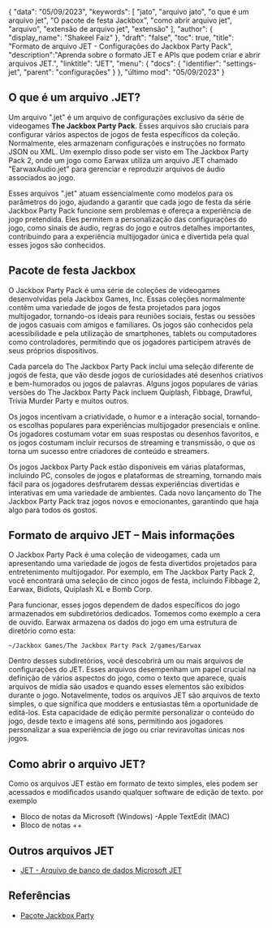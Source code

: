 {
"data": "05/09/2023",
  "keywords": [
"jato",
"arquivo jato",
"o que é um arquivo jet",
"O pacote de festa Jackbox",
"como abrir arquivo jet",
"arquivo",
"extensão de arquivo jet",
"extensão"
],
  "author": {
"display_name": "Shakeel Faiz"
},
"draft": "false",
"toc": true,
"title": "Formato de arquivo JET - Configurações do Jackbox Party Pack",
  "description":"Aprenda sobre o formato JET e APIs que podem criar e abrir arquivos JET.",
"linktitle": "JET",
  "menu": {
    "docs": {
      "identifier": "settings-jet",
"parent": "configurações"
}
},
"último mod": "05/09/2023"
}

## O que é um arquivo .JET?

Um arquivo ".jet" é um arquivo de configurações exclusivo da série de videogames **The Jackbox Party Pack**. Esses arquivos são cruciais para configurar vários aspectos de jogos de festa específicos da coleção. Normalmente, eles armazenam configurações e instruções no formato JSON ou XML. Um exemplo disso pode ser visto em The Jackbox Party Pack 2, onde um jogo como Earwax utiliza um arquivo JET chamado "EarwaxAudio.jet" para gerenciar e reproduzir arquivos de áudio associados ao jogo.

Esses arquivos ".jet" atuam essencialmente como modelos para os parâmetros do jogo, ajudando a garantir que cada jogo de festa da série Jackbox Party Pack funcione sem problemas e ofereça a experiência de jogo pretendida. Eles permitem a personalização das configurações do jogo, como sinais de áudio, regras do jogo e outros detalhes importantes, contribuindo para a experiência multijogador única e divertida pela qual esses jogos são conhecidos.

## Pacote de festa Jackbox

O Jackbox Party Pack é uma série de coleções de videogames desenvolvidas pela Jackbox Games, Inc. Essas coleções normalmente contêm uma variedade de jogos de festa projetados para jogos multijogador, tornando-os ideais para reuniões sociais, festas ou sessões de jogos casuais com amigos e familiares. Os jogos são conhecidos pela acessibilidade e pela utilização de smartphones, tablets ou computadores como controladores, permitindo que os jogadores participem através de seus próprios dispositivos.

Cada parcela do The Jackbox Party Pack inclui uma seleção diferente de jogos de festa, que vão desde jogos de curiosidades até desenhos criativos e bem-humorados ou jogos de palavras. Alguns jogos populares de várias versões do The Jackbox Party Pack incluem Quiplash, Fibbage, Drawful, Trivia Murder Party e muitos outros.

Os jogos incentivam a criatividade, o humor e a interação social, tornando-os escolhas populares para experiências multijogador presenciais e online. Os jogadores costumam votar em suas respostas ou desenhos favoritos, e os jogos costumam incluir recursos de streaming e transmissão, o que os torna um sucesso entre criadores de conteúdo e streamers.

Os jogos Jackbox Party Pack estão disponíveis em várias plataformas, incluindo PC, consoles de jogos e plataformas de streaming, tornando mais fácil para os jogadores desfrutarem dessas experiências divertidas e interativas em uma variedade de ambientes. Cada novo lançamento do The Jackbox Party Pack traz jogos novos e emocionantes, garantindo que haja algo para todos os gostos.

## Formato de arquivo JET – Mais informações

O Jackbox Party Pack é uma coleção de videogames, cada um apresentando uma variedade de jogos de festa divertidos projetados para entretenimento multijogador. Por exemplo, em The Jackbox Party Pack 2, você encontrará uma seleção de cinco jogos de festa, incluindo Fibbage 2, Earwax, Bidiots, Quiplash XL e Bomb Corp.

Para funcionar, esses jogos dependem de dados específicos do jogo armazenados em subdiretórios dedicados. Tomemos como exemplo a cera de ouvido. Earwax armazena os dados do jogo em uma estrutura de diretório como esta:

```
~/Jackbox Games/The Jackbox Party Pack 2/games/Earwax
```

Dentro desses subdiretórios, você descobrirá um ou mais arquivos de configurações do JET. Esses arquivos desempenham um papel crucial na definição de vários aspectos do jogo, como o texto que aparece, quais arquivos de mídia são usados e quando esses elementos são exibidos durante o jogo. Notavelmente, todos os arquivos JET são arquivos de texto simples, o que significa que modders e entusiastas têm a oportunidade de editá-los. Esta capacidade de edição permite personalizar o conteúdo do jogo, desde texto e imagens até sons, permitindo aos jogadores personalizar a sua experiência de jogo ou criar reviravoltas únicas nos jogos.

## Como abrir o arquivo JET?

Como os arquivos JET estão em formato de texto simples, eles podem ser acessados e modificados usando qualquer software de edição de texto. por exemplo

- Bloco de notas da Microsoft (Windows)
-Apple TextEdit (MAC)
- Bloco de notas ++

## Outros arquivos JET

- [JET - Arquivo de banco de dados Microsoft JET](/pt/database/jet/)

## Referências
* [Pacote Jackbox Party](https://en.wikipedia.org/wiki/The_Jackbox_Party_Pack)

